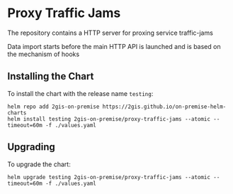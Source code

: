 # Proxy Traffic Jams

The repository contains a HTTP server for proxing service traffic-jams

Data import starts before the main HTTP API is launched and is based on the mechanism of hooks

## Installing the Chart

To install the chart with the release name `testing`:

``` shell
helm repo add 2gis-on-premise https://2gis.github.io/on-premise-helm-charts
helm install testing 2gis-on-premise/proxy-traffic-jams --atomic --timeout=60m -f ./values.yaml
```

## Upgrading

To upgrade the chart:

```shell
helm upgrade testing 2gis-on-premise/proxy-traffic-jams --atomic --timeout=60m -f ./values.yaml
```

